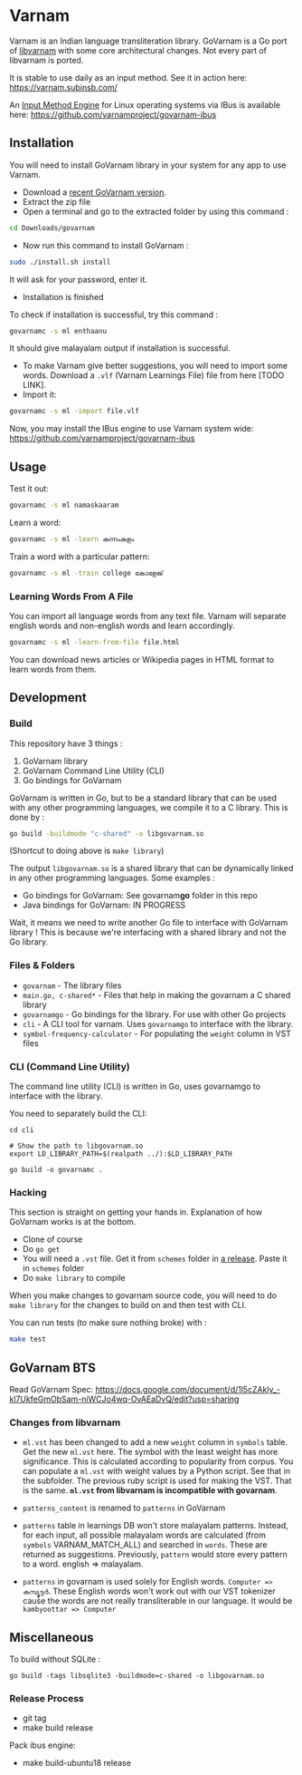 # Varnam 

Varnam is an Indian language transliteration library. GoVarnam is a Go port of [libvarnam](https://github.com/varnamproject/libvarnam) with some core architectural changes. Not every part of libvarnam is ported.

It is stable to use daily as an input method. See it in action here: https://varnam.subinsb.com/

An [Input Method Engine](https://en.wikipedia.org/wiki/Input_method) for Linux operating systems via IBus is available here: https://github.com/varnamproject/govarnam-ibus

## Installation

You will need to install GoVarnam library in your system for any app to use Varnam.

* Download a [recent GoVarnam version](https://github.com/varnamproject/govarnam/releases).
* Extract the zip file
* Open a terminal and go to the extracted folder by using this command :
```bash
cd Downloads/govarnam
```
* Now run this command to install GoVarnam :
```bash
sudo ./install.sh install
```
It will ask for your password, enter it.
* Installation is finished

To check if installation is successful, try this command :
```bash
govarnamc -s ml enthaanu
```
It should give malayalam output if installation is successful.

* To make Varnam give better suggestions, you will need to import some words. Download a `.vlf` (Varnam Learnings File) file from here [TODO LINK].
* Import it:
```bash
govarnamc -s ml -import file.vlf
```

Now, you may install the IBus engine to use Varnam system wide: https://github.com/varnamproject/govarnam-ibus

## Usage

Test it out:
```bash
govarnamc -s ml namaskaaram
```

Learn a word:
```bash
govarnamc -s ml -learn കുന്നംകുളം
```

Train a word with a particular pattern:
```bash
govarnamc -s ml -train college കോളേജ്
```

### Learning Words From A File

You can import all language words from any text file. Varnam will separate english words and non-english words and learn accordingly.

```bash
govarnamc -s ml -learn-from-file file.html
```

You can download news articles or Wikipedia pages in HTML format to learn words from them.

## Development

### Build

This repository have 3 things :

1. GoVarnam library
2. GoVarnam Command Line Utility (CLI)
3. Go bindings for GoVarnam

GoVarnam is written in Go, but to be a standard library that can be used with any other programming languages, we compile it to a C library. This is done by :
```bash
go build -buildmode "c-shared" -o libgovarnam.so
```

(Shortcut to doing above is `make library`)

The output `libgovarnam.so` is a shared library that can be dynamically linked in any other programming languages. Some examples :

* Go bindings for GoVarnam: See govarnam**go** folder in this repo
* Java bindings for GoVarnam: IN PROGRESS

Wait, it means we need to write another Go file to interface with GoVarnam library ! This is because we're interfacing with a shared library and not the Go library.

### Files & Folders

* `govarnam` - The library files
* `main.go, c-shared*` - Files that help in making the govarnam a C shared library
* `govarnamgo` - Go bindings for the library. For use with other Go projects
* `cli` - A CLI tool for varnam. Uses `govarnamgo` to interface with the library.
* `symbol-frequency-calculator` - For populating the `weight` column in VST files

### CLI (Command Line Utility)

The command line utility (CLI) is written in Go, uses govarnamgo to interface with the library.

You need to separately build the CLI:
```
cd cli

# Show the path to libgovarnam.so
export LD_LIBRARY_PATH=$(realpath ../):$LD_LIBRARY_PATH

go build -o govarnamc .
```

### Hacking

This section is straight on getting your hands in. Explanation of how GoVarnam works is at the bottom.

* Clone of course
* Do `go get`
* You will need a `.vst` file. Get it from `schemes` folder in [a release](https://github.com/varnamproject/govarnam-ibus/releases). Paste it in `schemes` folder
* Do `make library` to compile

When you make changes to govarnam source code, you will need to do `make library` for the changes to build on and then test with CLI.

You can run tests (to make sure nothing broke) with :
```bash
make test
```

## GoVarnam BTS

Read GoVarnam Spec: https://docs.google.com/document/d/1l5cZAkly_-kl7UkfeGmObSam-niWCJo4wq-OvAEaDvQ/edit?usp=sharing

### Changes from libvarnam

* `ml.vst` has been changed to add a new `weight` column in `symbols` table. Get the new `ml.vst` here. The symbol with the least weight has more significance. This is calculated according to popularity from corpus. You can populate a `ml.vst` with weight values by a Python script. See that in the subfolder. The previous ruby script is used for making the VST. That is the same. **`ml.vst` from libvarnam is incompatible with govarnam**.

* `patterns_content` is renamed to `patterns` in GoVarnam

* `patterns` table in learnings DB won't store malayalam patterns. Instead, for each input, all possible malayalam words are calculated (from `symbols` VARNAM_MATCH_ALL) and searched in `words`. These are returned as suggestions. Previously, `pattern` would store every pattern to a word. english => malayalam.

* `patterns` in govarnam is used solely for English words. `Computer => കമ്പ്യൂട്ടർ`. These English words won't work out with our VST tokenizer cause the words are not really transliterable in our language. It would be `kambyoottar => Computer`

## Miscellaneous

To build without SQLite :
```
go build -tags libsqlite3 -buildmode=c-shared -o libgovarnam.so
```

### Release Process

* git tag
* make build release

Pack ibus engine:
* make build-ubuntu18 release
